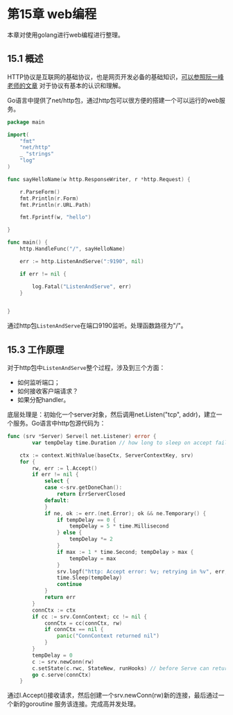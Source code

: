 # 第15章 web编程

本章对使用golang进行web编程进行整理。



## 15.1 概述

HTTP协议是互联网的基础协议，也是网页开发必备的基础知识，[可以参照阮一峰老师的文章](http://www.ruanyifeng.com/blog/2016/08/http.html) 对于协议有基本的认识和理解。

Go语言中提供了net/http包，通过http包可以很方便的搭建一个可以运行的web服务。

```go
package main

import(
	"fmt"
	"net/http"
	_ "strings"
	"log"
)

func sayHelloName(w http.ResponseWriter, r *http.Request) {

	r.ParseForm()
	fmt.Println(r.Form)
	fmt.Println(r.URL.Path)

	fmt.Fprintf(w, "hello")

}

func main() {
	http.HandleFunc("/", sayHelloName)

	err := http.ListenAndServe(":9190", nil)

	if err != nil {

		log.Fatal("ListenAndServe", err)
	}


}

```

通过http包```ListenAndServe```在端口9190监听。处理函数路径为"/"。





## 15.3 工作原理

对于http包中```ListenAndServe```整个过程，涉及到三个方面：

- 如何监听端口；
- 如何接收客户端请求？
- 如果分配handler。

底层处理是：初始化一个server对象，然后调用net.Listen("tcp", addr)，建立一个服务。Go语言中http包源代码为：

```go
func (srv *Server) Serve(l net.Listener) error {
		var tempDelay time.Duration // how long to sleep on accept failure

	ctx := context.WithValue(baseCtx, ServerContextKey, srv)
	for {
		rw, err := l.Accept()
		if err != nil {
			select {
			case <-srv.getDoneChan():
				return ErrServerClosed
			default:
			}
			if ne, ok := err.(net.Error); ok && ne.Temporary() {
				if tempDelay == 0 {
					tempDelay = 5 * time.Millisecond
				} else {
					tempDelay *= 2
				}
				if max := 1 * time.Second; tempDelay > max {
					tempDelay = max
				}
				srv.logf("http: Accept error: %v; retrying in %v", err, tempDelay)
				time.Sleep(tempDelay)
				continue
			}
			return err
		}
		connCtx := ctx
		if cc := srv.ConnContext; cc != nil {
			connCtx = cc(connCtx, rw)
			if connCtx == nil {
				panic("ConnContext returned nil")
			}
		}
		tempDelay = 0
		c := srv.newConn(rw)
		c.setState(c.rwc, StateNew, runHooks) // before Serve can return
		go c.serve(connCtx)
	}
```

通过l.Accept()接收请求，然后创建一个srv.newConn(rw)新的连接，最后通过一个新的goroutine 服务该连接。完成高并发处理。



